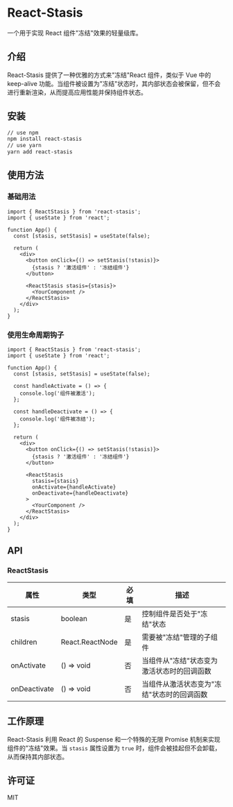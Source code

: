 # React-Stasis

一个用于实现 React 组件"冻结"效果的轻量级库。

## 介绍

React-Stasis 提供了一种优雅的方式来"冻结"React 组件，类似于 Vue 中的 keep-alive 功能。当组件被设置为"冻结"状态时，其内部状态会被保留，但不会进行重新渲染，从而提高应用性能并保持组件状态。

## 安装

```bash
// use npm
npm install react-stasis
// use yarn
yarn add react-stasis
```

## 使用方法

### 基础用法

```tsx
import { ReactStasis } from 'react-stasis';
import { useState } from 'react';

function App() {
  const [stasis, setStasis] = useState(false);

  return (
    <div>
      <button onClick={() => setStasis(!stasis)}>
        {stasis ? '激活组件' : '冻结组件'}
      </button>

      <ReactStasis stasis={stasis}>
        <YourComponent />
      </ReactStasis>
    </div>
  );
}
```

### 使用生命周期钩子

```tsx
import { ReactStasis } from 'react-stasis';
import { useState } from 'react';

function App() {
  const [stasis, setStasis] = useState(false);

  const handleActivate = () => {
    console.log('组件被激活');
  };

  const handleDeactivate = () => {
    console.log('组件被冻结');
  };

  return (
    <div>
      <button onClick={() => setStasis(!stasis)}>
        {stasis ? '激活组件' : '冻结组件'}
      </button>

      <ReactStasis
        stasis={stasis}
        onActivate={handleActivate}
        onDeactivate={handleDeactivate}
      >
        <YourComponent />
      </ReactStasis>
    </div>
  );
}
```

## API

### ReactStasis

| 属性 | 类型 | 必填 | 描述 |
| --- | --- | --- | --- |
| stasis | boolean | 是 | 控制组件是否处于"冻结"状态 |
| children | React.ReactNode | 是 | 需要被"冻结"管理的子组件 |
| onActivate | () => void | 否 | 当组件从"冻结"状态变为激活状态时的回调函数 |
| onDeactivate | () => void | 否 | 当组件从激活状态变为"冻结"状态时的回调函数 |

## 工作原理

React-Stasis 利用 React 的 Suspense 和一个特殊的无限 Promise 机制来实现组件的"冻结"效果。当 `stasis` 属性设置为 `true` 时，组件会被挂起但不会卸载，从而保持其内部状态。

## 许可证

MIT
